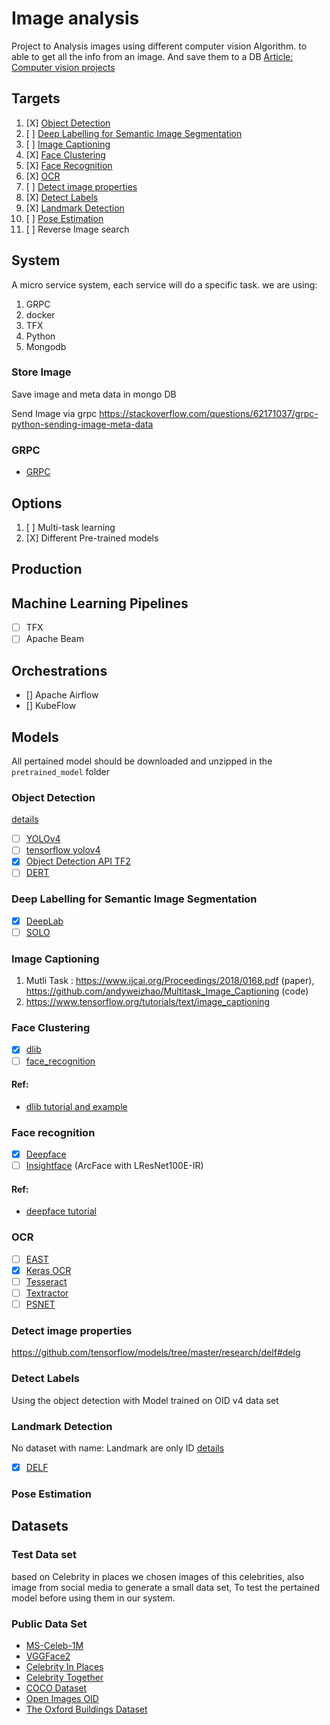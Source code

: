 # Image analysis
Project to Analysis images using different computer vision Algorithm. to able to get all the info from an image.
And save them to a DB
[Article: Computer vision projects](https://www.analyticsvidhya.com/blog/2020/09/18-open-source-computer-vision-projects-beginners/)

## Targets
1) [X] [Object Detection](#Object-Detection)
2) [ ] [Deep Labelling for Semantic Image Segmentation](#Deep-Labelling-for-Semantic-Image-Segmentation)
2) [ ] [Image Captioning](#Image-Captioning)
6) [X] [Face Clustering](Face-Clustering)
5) [X] [Face Recognition](#Face-recognition)
7) [X] [OCR](#OCR)
3) [ ] [Detect image properties](#Detect-image-properties)
1) [X] [Detect Labels](#Assign-general-image-attributes)
8) [X] [Landmark Detection](#Landmark-Detection)
9) [ ] [Pose Estimation](#pose-estimation)
8) [ ] Reverse Image search

## System
A micro service system, each service will do a specific task.
we are using:
1) GRPC
2) docker
3) TFX
4) Python
5) Mongodb

### Store Image
Save image and meta data in mongo DB

Send Image via grpc https://stackoverflow.com/questions/62171037/grpc-python-sending-image-meta-data

### GRPC
- [GRPC](https://grpc.io/docs/languages/python/quickstart/)

## Options
1) [ ] Multi-task learning
2) [X] Different Pre-trained models

## Production
## Machine Learning Pipelines
- [ ] TFX
- [ ] Apache Beam

## Orchestrations
- [] Apache Airflow
- [] KubeFlow

## Models
All pertained model should be downloaded and unzipped in the `pretrained_model` folder

### Object Detection
[details](objects/README.md)
- [ ] [YOLOv4](https://github.com/AlexeyAB/darknet)
- [ ] [tensorflow yolov4](https://github.com/hunglc007/tensorflow-yolov4-tflite)
- [X] [Object Detection API TF2](https://github.com/tensorflow/models/tree/master/research/object_detection)
- [ ] [DERT](https://arxiv.org/pdf/2005.12872.pdf)

### Deep Labelling for Semantic Image Segmentation
- [X] [DeepLab](https://github.com/tensorflow/models/tree/master/research/deeplab)
- [ ] [SOLO](https://github.com/WXinlong/SOLO)

### Image Captioning
1) Mutli Task : https://www.ijcai.org/Proceedings/2018/0168.pdf (paper), https://github.com/andyweizhao/Multitask_Image_Captioning (code)
2) https://www.tensorflow.org/tutorials/text/image_captioning

### Face Clustering
- [x] [dlib](http://dlib.net/)
- [ ] [face_recognition](https://github.com/ageitgey/face_recognition)
#### Ref:
  - [dlib tutorial and example](https://sefiks.com/2020/07/11/face-recognition-with-dlib-in-python/)

### Face recognition
- [x] [Deepface](https://github.com/serengil/deepface)
- [ ] [Insightface](https://github.com/deepinsight/insightface) (ArcFace with LResNet100E-IR)
#### Ref:
  - [deepface tutorial](https://sefiks.com/2020/09/09/deep-face-detection-with-mtcnn-in-python/)

### OCR
- [ ] [EAST](https://github.com/argman/EAST)
- [X] [Keras OCR](https://pypi.org/project/keras-ocr)
- [ ] [Tesseract](https://pypi.org/project/pytesseract)
- [ ] [Textractor](https://github.com/danwald/pytextractor)
- [ ] [PSNET](https://pypi.org/project/psenet-text-detector)

### Detect image properties
https://github.com/tensorflow/models/tree/master/research/delf#delg

### Detect Labels
Using the object detection with Model trained on OID v4 data set

### Landmark Detection
No dataset with name: Landmark are only ID
[details](Landmarks/README.md)
- [X] [DELF](https://github.com/tensorflow/models/tree/master/research/delf)

### Pose Estimation

## Datasets

### Test Data set
based on Celebrity in places we chosen images of this celebrities, also image from social media to generate a
small data set, To test the pertained model before using them in our system.

### Public Data Set
- [MS-Celeb-1M](https://academictorrents.com/details/9e67eb7cc23c9417f39778a8e06cca5e26196a97/tech&hit=1&filelist=1)
- [VGGFace2](http://zeus.robots.ox.ac.uk/vgg_face2/)
- [Celebrity In Places](http://www.robots.ox.ac.uk/~vgg/data/celebrity_in_places/)
- [Celebrity Together](http://www.robots.ox.ac.uk/~vgg/data/celebrity_together/)
- [COCO Dataset](https://cocodataset.org/#home)
- [Open Images OID](https://storage.googleapis.com/openimages/web/index.html)
- [The Oxford Buildings Dataset](https://www.robots.ox.ac.uk/~vgg/data/oxbuildings/s)